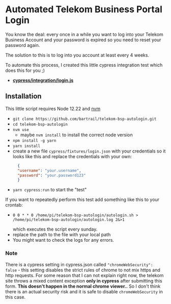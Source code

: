 # Automated Telekom Business Portal Login

You know the deal: every once in a while you want to log into your Telekom Business Account and your password is expired 
so you need to reset your password again.

The solution to this is to log into you account at least every 4 weeks.

To automate this process, I created this little cypress integration test which does this for you ;)

- **[cypress/integration/login.js](cypress/integration/login.js)**

## Installation

This little script requires Node 12.22 and [nvm](https://github.com/nvm-sh/nvm)

- `git clone https://github.com/bartrail/telekom-bsp-autologin.git`
- `cd telekom-bsp-autologin`
- `nvm use`
  - maybe `nvm install` to install the correct node version   
- `npm install -g yarn`
- `yarn install`
- create a new file `cypress/fixtures/login.json` with your credentials so it looks like this and replace the credentials with your own:
  ```json
    {
    "username": "your.username",
    "password": "your.password123"
    }
  ```
- `yarn cypress:run` to start the "test"

If you want to repeatedly perform this test add something like this to your crontab:

- ```
  0 0 * * 0 /home/pi/telekom-bsp-autologin/autologin.sh > /home/pi/telekom-bsp-autologin/autologin.log 2&>1
  ``` 
  which executes the script every sunday.
- replace the path to the file with your local path
- You might want to check the logs for any errors. 

### Note 

There is a cypress setting in cypress.json called `"chromeWebSecurity": false` - this setting disables
the strict rules of chrome to not mix https and http requests. For some reason that I can not explain right now,
the telekom site throws a mixed content exception **only in cypress** after submitting this form. **This doesn't
happen in the normal chrome viewer..** So I don't think there is an actual security risk and it is safe to
disable `chromeWebSecurity` in this case.
